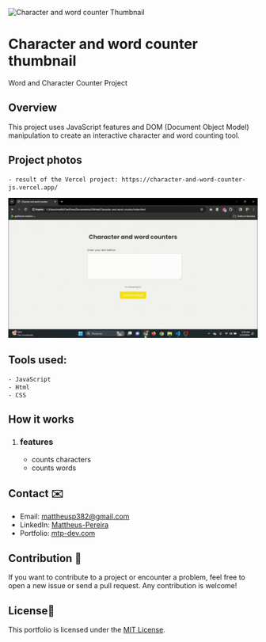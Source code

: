![Character and word counter Thumbnail](https://i.imgur.com/6GhpKwZ.png)

# Character and word counter thumbnail

Word and Character Counter Project

## Overview

This project uses JavaScript features and DOM (Document Object Model) manipulation to create an interactive character and word counting tool. 

## Project photos

    - result of the Vercel project: https://character-and-word-counter-js.vercel.app/

![GIF of the result](gif/project-result.gif)


## Tools used:
    - JavaScript
    - Html
    - CSS


## How it works

1. ### features
    - counts characters
    - counts words


## Contact ✉️

- Email: mattheusp382@gmail.com
- LinkedIn: [Mattheus-Pereira](https://www.linkedin.com/in/mattheuspereira/)
- Portfolio: [mtp-dev.com](https://mtpdev.com.br/)

## Contribution 🤝

If you want to contribute to a project or encounter a problem, feel free to open a new issue or send a pull request. Any contribution is welcome!

## License📄 

This portfolio is licensed under the [MIT License](https://opensource.org/licenses/MIT).